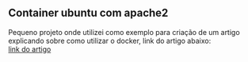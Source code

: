 ## Container ubuntu com apache2

Pequeno projeto onde utilizei como exemplo para criação de um artigo explicando sobre como utilizar o docker, link do artigo abaixo:
<br>
<a href="https://juninhotecnologia.com.br/artigos/Docker-primeiros-passos.html">link do artigo</a>
